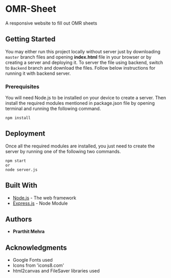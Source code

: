 # OMR-Sheet
A responsive website to fill out OMR sheets

## Getting Started

You may either run this project locally without server just by downloading `master` branch files and opening **index.html** file in your browser or by creating a server and deploying it. To server the file using backend, switch to `Backend` branch and download the files. Follow below instructions for running it with backend server.

### Prerequisites

You will need Node.js to be installed on your device to create a server. Then install the required modules mentioned in package.json file by opening terminal and running the following command.

```
npm install
```

## Deployment

Once all the required modules are installed, you just need to create the server by running one of the following two commands.

```
npm start
or
node server.js
```

## Built With

* [Node.js](http://www.nodejs.org/) - The web framework
* [Express.js](https://expressjs.com/) - Node Module



## Authors

* **Prarthit Mehra**

## Acknowledgments

* Google Fonts used
* Icons from 'icons8.com'
* html2canvas and FileSaver libraries used
